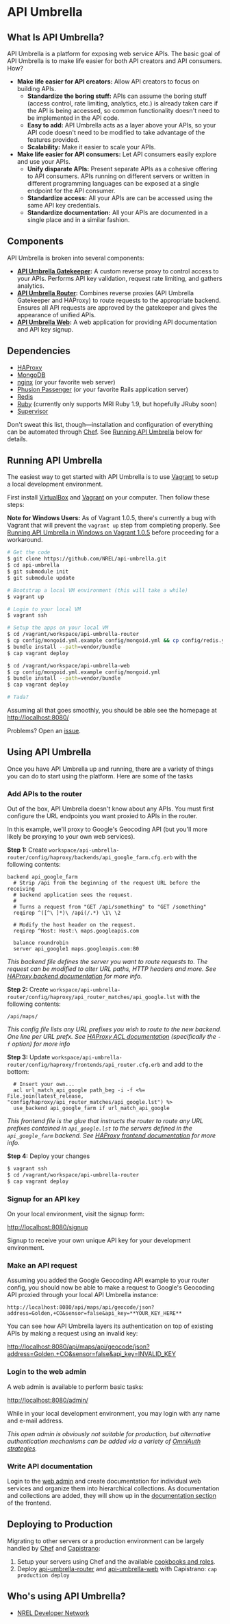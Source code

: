 # API Umbrella

## What Is API Umbrella?

API Umbrella is a platform for exposing web service APIs. The basic goal of API Umbrella is to make life easier for both API creators and API consumers. How?

* **Make life easier for API creators:** Allow API creators to focus on building APIs.
  * **Standardize the boring stuff:** APIs can assume the boring stuff (access control, rate limiting, analytics, etc.) is already taken care if the API is being accessed, so common functionality doesn't need to be implemented in the API code.
  * **Easy to add:** API Umbrella acts as a layer above your APIs, so your API code doesn't need to be modified to take advantage of the features provided.
  * **Scalability:** Make it easier to scale your APIs.
* **Make life easier for API consumers:** Let API consumers easily explore and use your APIs.
  * **Unify disparate APIs:** Present separate APIs as a cohesive offering to API consumers. APIs running on different servers or written in different programming languages can be exposed at a single endpoint for the API consumer.
  * **Standardize access:** All your APIs are can be accessed using the same API key credentials. 
  * **Standardize documentation:** All your APIs are documented in a single place and in a similar fashion. 

## Components

API Umbrella is broken into several components:

* **[API Umbrella Gatekeeper](https://github.com/NREL/api-umbrella-gatekeeper):** A custom reverse proxy to control access to your APIs. Performs API key validation, request rate limiting, and gathers analytics.
* **[API Umbrella Router](https://github.com/NREL/api-umbrella-router/tree/master):** Combines reverse proxies (API Umbrella Gatekeeper and HAProxy) to route requests to the appropriate backend. Ensures all API requests are approved by the gatekeeper and gives the appearance of unified APIs.
* **[API Umbrella Web](https://github.com/NREL/api-umbrella-web/tree/master):** A web application for providing API documentation and API key signup.

## Dependencies

* [HAProxy](http://haproxy.1wt.eu/)
* [MongoDB](http://www.mongodb.org/)
* [nginx](http://nginx.org/) (or your favorite web server)
* [Phusion Passenger](http://www.modrails.com/) (or your favorite Rails application server)
* [Redis](http://redis.io/)
* [Ruby](http://www.ruby-lang.org/en/) (currently only supports MRI Ruby 1.9, but hopefully JRuby soon)
* [Supervisor](http://supervisord.org/)

Don't sweat this list, though—installation and configuration of everything can be automated through [Chef](http://www.opscode.com/chef/). See [Running API Umbrella](#running-api-umbrella) below for details.

## Running API Umbrella

The easiest way to get started with API Umbrella is to use [Vagrant](http://vagrantup.com/) to setup a local development environment.

First install [VirtualBox](https://www.virtualbox.org/wiki/Downloads) and [Vagrant](http://vagrantup.com/) on your computer. Then follow these steps:

**Note for Windows Users:** As of Vagrant 1.0.5, there's currently a bug with Vagrant that will prevent the `vagrant up` step from completing properly. See [Running API Umbrella in Windows on Vagrant 1.0.5](https://github.com/NREL/api-umbrella/wiki/Running-API-Umbrella-in-Windows-on-Vagrant-1.0.5) before proceeding for a workaround.

```sh
# Get the code
$ git clone https://github.com/NREL/api-umbrella.git
$ cd api-umbrella
$ git submodule init
$ git submodule update

# Bootstrap a local VM environment (this will take a while)
$ vagrant up

# Login to your local VM
$ vagrant ssh

# Setup the apps on your local VM
$ cd /vagrant/workspace/api-umbrella-router
$ cp config/mongoid.yml.example config/mongoid.yml && cp config/redis.yml.example config/redis.yml
$ bundle install --path=vendor/bundle
$ cap vagrant deploy

$ cd /vagrant/workspace/api-umbrella-web
$ cp config/mongoid.yml.example config/mongoid.yml
$ bundle install --path=vendor/bundle
$ cap vagrant deploy

# Tada?
```

Assuming all that goes smoothly, you should be able see the homepage at [http://localhost:8080/](http://localhost:8080/)

Problems? Open an [issue](https://github.com/NREL/api-umbrella/issues).

## Using API Umbrella

Once you have API Umbrella up and running, there are a variety of things you can do to start using the platform. Here are some of the tasks

### Add APIs to the router

Out of the box, API Umbrella doesn't know about any APIs. You must first configure the URL endpoints you want proxied to APIs in the router.

In this example, we'll proxy to Google's Geocoding API (but you'll more likely be proxying to your own web services).

**Step 1:** Create `workspace/api-umbrella-router/config/haproxy/backends/api_google_farm.cfg.erb` with the following contents:

```
backend api_google_farm
  # Strip /api from the beginning of the request URL before the receiving
  # backend application sees the request.
  #
  # Turns a request from "GET /api/something" to "GET /something"
  reqirep ^([^\ ]*)\ /api(/.*) \1\ \2

  # Modify the host header on the request.
  reqirep ^Host: Host:\ maps.googleapis.com

  balance roundrobin
  server api_google1 maps.googleapis.com:80
```

*This backend file defines the server you want to route requests to. The request can be modified to alter URL paths, HTTP headers and more. See [HAProxy backend documentation](http://cbonte.github.com/haproxy-dconv/configuration-1.4.html#4) for more info.*

**Step 2:** Create `workspace/api-umbrella-router/config/haproxy/api_router_matches/api_google.lst` with the following contents:

```
/api/maps/
```

*This config file lists any URL prefixes you wish to route to the new backend. One line per URL prefx. See [HAProxy ACL documentation](http://cbonte.github.com/haproxy-dconv/configuration-1.4.html#7) (specifically the `-f` option) for more info*

**Step 3:** Update `workspace/api-umbrella-router/config/haproxy/frontends/api_router.cfg.erb` and add to the bottom:

```
  # Insert your own...
  acl url_match_api_google path_beg -i -f <%= File.join(latest_release, "config/haproxy/api_router_matches/api_google.lst") %>
  use_backend api_google_farm if url_match_api_google
```

*This frontend file is the glue that instructs the router to route any URL prefixes contained in `api_google.lst` to the servers defined in the `api_google_farm` backend. See [HAProxy frontend documentation](http://cbonte.github.com/haproxy-dconv/configuration-1.4.html#4) for more info.* 

**Step 4:** Deploy your changes

```sh
$ vagrant ssh
$ cd /vagrant/workspace/api-umbrella-router
$ cap vagrant deploy
```

### Signup for an API key

On your local environment, visit the signup form:

[http://localhost:8080/signup](http://localhost:8080/signup)

Signup to receive your own unique API key for your development environment.

### Make an API request

Assuming you added the Google Geocoding API example to your router config, you should now be able to make a request to Google's Geocoding API proxied through your local API Umbrella instance:

`http://localhost:8080/api/maps/api/geocode/json?address=Golden,+CO&sensor=false&api_key=**YOUR_KEY_HERE**`

You can see how API Umbrella layers its authentication on top of existing APIs by making a request using an invalid key:

[http://localhost:8080/api/maps/api/geocode/json?address=Golden,+CO&sensor=false&api_key=INVALID_KEY](http://localhost:8080/api/maps/api/geocode/json?address=Golden,+CO&sensor=false&api_key=INVALID_KEY)

### Login to the web admin

A web admin is available to perform basic tasks:

[http://localhost:8080/admin/](http://localhost:8080/admin/)

While in your local development environment, you may login with any name and e-mail address.

*This open admin is obviously not suitable for production, but alternative authentication mechanisms can be added via a variety of [OmniAuth strategies](https://github.com/intridea/omniauth/wiki/List-of-Strategies).*

### Write API documentation

Login to the [web admin](http://localhost:8080/admin/) and create documentation for individual web services and organize them into hierarchical collections. As documentation and collections are added, they will show up in the [documentation section](http://localhost:8080/doc) of the frontend.

## Deploying to Production

Migrating to other servers or a production environment can be largely handled by [Chef](http://www.opscode.com/chef/) and [Capistrano](http://capistranorb.com/):

1. Setup your servers using Chef and the available [cookbooks and roles](https://github.com/NREL/api-umbrella/tree/master/chef).
2. Deploy [api-umbrella-router](https://github.com/NREL/api-umbrella-router/tree/master) and [api-umbrella-web](https://github.com/NREL/api-umbrella-web/tree/master) with Capistrano: `cap production deploy`

## Who's using API Umbrella?

* [NREL Developer Network](http://developer.nrel.gov/)
